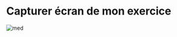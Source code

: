 # Capturer écran de mon exercice

![med](https://user-images.githubusercontent.com/48042853/64794038-3bf3b880-d57c-11e9-8d0e-1dd2e107e74f.png)
